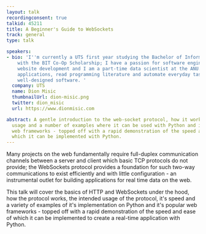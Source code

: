 ```yaml
---
layout: talk
recordingconsent: true
talkid: 45211
title: A Beginner's Guide to WebSockets
track: general
type: talk

speakers:
- bio: 'I''m currently a UTS first year studying the Bachelor of Information Technology
    with the BIT Co-Op Scholarship; I have a passion for software engineering and
    website development and I am a part-time data scientist at the ANU. I build web
    applications, read programming literature and automate everyday tasks and I love
    well-designed software. '
  company: UTS
  name: Dion Misic
  thumbnailUrl: dion-misic.png
  twitter: dion_misic
  url: https://www.dionmisic.com

abstract: A gentle introduction to the web-socket protocol, how it works, it's intended
  usage and a number of examples where it can be used with Python and it's popular
  web frameworks - topped off with a rapid demonstration of the speed and ease of
  which it can be implemented with Python.
---
```

Many projects on the web fundamentally require full-duplex communication channels between a server and client which basic TCP protocols do not provide; the WebSockets protocol provides a foundation for such two-way communications to exist efficiently and with little configuration - an instrumental outlet for building applications for real time data on the web.

This talk will cover the basics of HTTP and WebSockets under the hood, how the protocol works, the intended usage of the protocol, it's speed and a variety of examples of it's implementation on Python and it's popular web frameworks - topped off with a rapid demonstration of the speed and ease of which it can be implemented to create a real-time application with Python.
